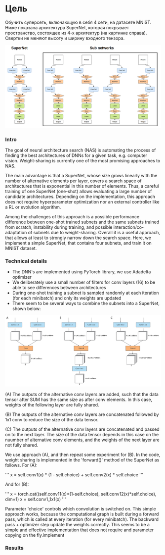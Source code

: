 # Цель
Обучить суперсеть, включающую в себя 4 сети, на датасете MNIST. Ниже показана архитектура SuperNet, которая покрывает пространство, состоящее из 4-х архитектур (на картинке справа).
Свертки не меняют высоту и ширину входного тензора.

![SuperNet architecture](figures/super_network.png "SuperNet architecture")

### Intro
The goal of neural architecture search (NAS) is automating the process of finding the best architectures of DNNs for a given task, e.g. computer vision.
Weight-sharing is currently one of the most promising approaches to NAS.

The main advantage is that a SuperNet, whose size grows linearly with the number of alternative elements per layer, covers a search space of architectures that is exponential in this number of elements.
Thus, a careful training of one SuperNet (one-shot) allows evaluating a large number of candidate architectures.
Depending on the implementation, this approach does not require hyperparameter optimization nor an external controller like a RL or evolution algorithm.

Among the challenges of this approach is a possible performance difference between one-shot trained subnets and the same subnets trained from scratch, instability during training, and possible interaction/co-adaptation of subnets due to weight-sharing.
Overall it is a useful approach, that allows at least to strongly narrow down the search space.
Here, we implement a simple SuperNet, that contains four subnets, and train it on MNIST dataset.

### Technical details
- The DNN's are implemented using PyTorch library, we use Adadelta optimizer
- We deliberately use a small number of filters for conv layers (16) to be able to see differences between architectures
- During one-shot training a subnet is sampled randomly at each iteration (for each minibatch) and only its weights are updated
- There seem to be several ways to combine the subnets into a SuperNet, shown below:

![Weight sharing](figures/weight_sharing.png "Weight sharing")

(A) The outputs of the alternative conv layers are added, such that the data tensor after SUM has the same size as after conv elements.
In this case, weights of the following layer are fully shared.

(B) The outputs of the alternative conv layers are concatenated followed by 1x1 conv to reduce the size of the data tensor.

(C) The outputs of the alternative conv layers are concatenated and passed on to the next layer. The size of the data tensor depends in this case on the nuumber of alternative conv elements, and the weights of the next layer are not fully shared.

We use approach (A), and then repeat some experiment for (B). In the code, weight sharing is implemented in the 'forward()' method of the SuperNet as follows. For (A):

'''
x = self.conv1(x) * (1 - self.choice) + self.conv2(x) * self.choice
'''

And for (B):

'''
x = torch.cat((self.conv11(x)*(1-self.choice), self.conv12(x)*self.choice), dim=1)
x = self.conv1_1x1(x)
'''

Parameter 'choice' controls which convolution is switched on. This simple approach works, because the computational graph is built during a forward pass, which is called at every iteration (for every minibatch). The backward pass + optimizer step update the weights correctly.
This seems to be a simple and effective implementation that does not require and parameter copying on the fly.implement

### Results
